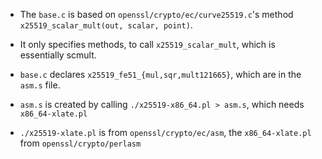 - The `base.c` is based on `openssl/crypto/ec/curve25519.c`'s method `x25519_scalar_mult(out, scalar, point)`.
- It only specifies methods, to call `x25519_scalar_mult`, which is essentially scmult.
- `base.c` declares `x25519_fe51_{mul,sqr,mult121665}`, which are in the `asm.s` file.
- `asm.s` is created by calling `./x25519-x86_64.pl > asm.s`, which needs `x86_64-xlate.pl`

- `./x25519-xlate.pl` is from `openssl/crypto/ec/asm`, the `x86_64-xlate.pl` from `openssl/crypto/perlasm`


